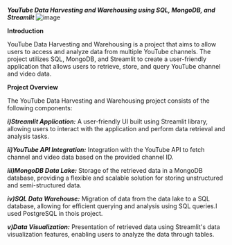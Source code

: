 ***YouTube Data Harvesting and Warehousing using SQL, MongoDB, and Streamlit***
![image](https://github.com/hariprakashraj/Youtube-Data-mining/assets/142703834/81d0182d-6562-4198-8dff-009fd36b1c7b)


**Introduction**

YouTube Data Harvesting and Warehousing is a project that aims to allow users to access and analyze data from multiple YouTube channels. The project utilizes SQL, MongoDB, and Streamlit to create a user-friendly application that allows users to retrieve, store, and query YouTube channel and video data.

**Project Overview**

The YouTube Data Harvesting and Warehousing project consists of the following components:

**_i)Streamlit Application:_** A user-friendly UI built using Streamlit library, allowing users to interact with the application and perform data retrieval and analysis tasks.
    
**_ii)YouTube API Integration:_** Integration with the YouTube API to fetch channel and video data based on the provided channel ID.

**_iii)MongoDB Data Lake:_** Storage of the retrieved data in a MongoDB database, providing a flexible and scalable solution for storing unstructured and semi-structured data.

**_iv)SQL Data Warehouse:_** Migration of data from the data lake to a SQL database, allowing for efficient querying and analysis using SQL queries.I used PostgreSQL in thois project.
    
**_v)Data Visualization:_** Presentation of retrieved data using Streamlit's data visualization features, enabling users to analyze the data through tables.



